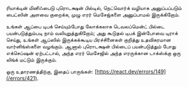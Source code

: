 <Intro>

ரியாக்டின் மினிஃபைடு புரொடக்ஷன் பில்டில், நெட்வொர்க் வழியாக அனுப்பப்படும் பைட்ஸின் அளவை குறைக்க, முழு எரர் மெசேஜ்களை அனுப்பாமல் இருக்கிறோம்.

</Intro>


உங்கள் ஆப்பை டிபக் செய்யும்போது லோக்கலாக டெவலப்மென்ட் பில்டை பயன்படுத்தும்படி நாம் வலியுறுத்துகிறோம்; அது கூடுதல் டிபக் இன்போவை டிராக் செய்து, உங்கள் ஆப்ஸில் இருக்கக்கூடிய பிரச்சினைகள் குறித்து உதவிகரமான வார்னிங்ஸ்களை வழங்கும். ஆனால் புரொடக்ஷன் பில்டைப் பயன்படுத்தும் போது எக்செப்ஷன் ஏற்பட்டால், அந்த எரர் மெசேஜில் அந்த எரருக்கான டாக்ஸ்க்கு ஒரு லிங்க் மட்டும் இருக்கும்.

ஒரு உதாரணத்திற்கு, இதைப் பாருங்கள்: [https://react.dev/errors/149](/errors/421).
